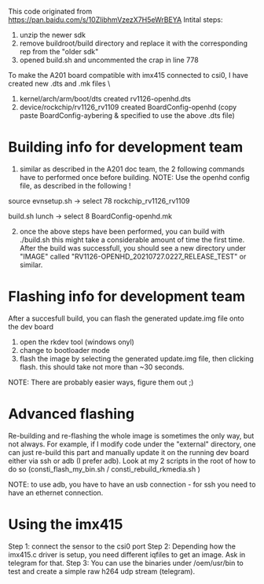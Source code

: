 This code originated from https://pan.baidu.com/s/10ZlibhmVzezX7H5eWrBEYA 
Intital steps:
1) unzip the newer sdk
2) remove buildroot/build directory and replace it with the corresponding rep from the "older sdk"
3) opened build.sh and uncommented the crap in line 778

To make the A201 board compatible with imx415 connected to csi0, I have created new .dts and .mk files \
1) kernel/arch/arm/boot/dts created rv1126-openhd.dts
2) device/rockchip/rv1126_rv1109 created BoardConfig-openhd (copy paste BoardConfig-aybering & specified to use the above .dts file)
 
 
# Building info for development team
1) similar as described in the A201 doc team, the 2 following commands have to performed once before building.
NOTE: Use the openhd config file, as described in the following !

source evnsetup.sh 
-> select 78 rockchip_rv1126_rv1109

build.sh lunch
-> select 8 BoardConfig-openhd.mk

2) once the above steps have been performed, you can build with ./build.sh
this might take a considerable amount of time the first time.
After the build was successfull, you should see a new directory under "IMAGE" called "RV1126-OPENHD_20210727.0227_RELEASE_TEST" or similar.

# Flashing info for development team
After a succesfull build, you can flash the generated update.img file onto the dev board
1) open the rkdev tool (windows onyl)
2) change to bootloader mode
3) flash the image by selecting the generated update.img file, then clicking flash. this should take not more than ~30 seconds.

NOTE: There are probably easier ways, figure them out ;)

# Advanced flashing
Re-building and re-flashing the whole image is sometimes the only way, but not always.
For example, if I modify code under the "external" directory, one can just re-build this part and manually update it on the running dev board
either via ssh or adb (I prefer adb). Look at my 2 scripts in the root of how to do so (consti_flash_my_bin.sh / consti_rebuild_rkmedia.sh )

NOTE: to use adb, you have to have an usb connection - for ssh you need to have an ethernet connection.

# Using the imx415
Step 1: connect the sensor to the csi0 port
Step 2: Depending how the imx415.c driver is setup, you need different iqfiles to get an image. Ask in telegram for that.
Step 3: You can use the binaries under /oem/usr/bin to test and create a simple raw h264 udp stream (telegram).




